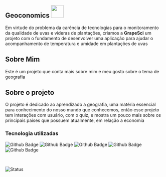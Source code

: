 ## Geoconomics <img height="40px" src="https://github.com/GustavoPresilli/Geoconomics/blob/main/assets/img/logo_escura_prateada.png">

<p>Em virtude do problema da carência de tecnologias para o monitoramento da qualidade de uvas e videras de plantações, criamos a <b>GrapeSci</b> um projeto 
  com o fundamento de desenvolver uma aplicação para ajudar o acompanhamento de temperatura e umidade em plantações de uvas</p>

<h2>Sobre Mim</h2>

<p> Este é um projeto que conta mais sobre mim e meu gosto sobre o tema de geografia
</p>

<h2>Sobre o projeto</h2>

<p>O projeto é dedicado ao aprendizado a geografia, uma matéria essencial para conhecimento do nosso mundo que conhecemos, 
  então esse projeto tem interações com usuário, com o quiz, e mostra um pouco mais sobre os principais países que possuem atualmente, em
  relação a economia
</p>
<h3>Tecnologia utilizadas</h3>

![Github Badge](https://img.shields.io/badge/HTML5-E34F26?style=for-the-badge&logo=html5&logoColor=white)
![Github Badge](https://img.shields.io/badge/CSS3-1572B6?style=for-the-badge&logo=css3&logoColor=white)
![Github Badge](https://img.shields.io/badge/JavaScript-323330?style=for-the-badge&logo=javascript&logoColor=F7DF1E)
![Github Badge](https://img.shields.io/badge/MySQL-005C84?style=for-the-badge&logo=mysql&logoColor=white)
![Github Badge](https://img.shields.io/badge/Node%20js-339933?style=for-the-badge&logo=nodedotjs&logoColor=white)


<br>

![Status](https://img.shields.io/badge/Status_do_projeto-Em_Andamento-yellow) 

